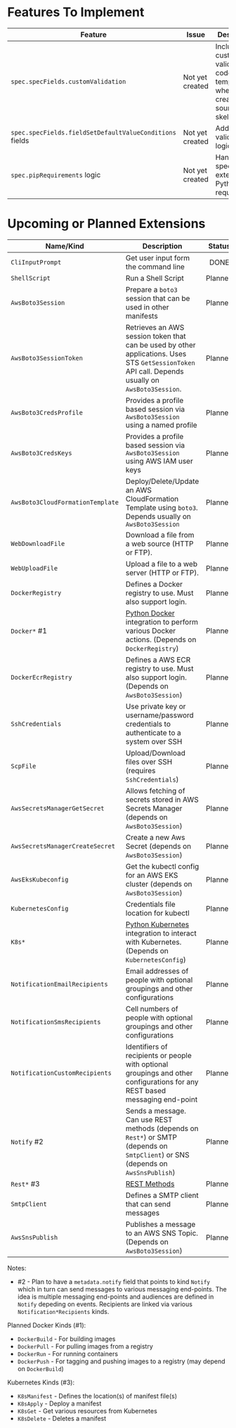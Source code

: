 # Features To Implement

| Feature                                                 | Issue           | Description                                                                           |
|---------------------------------------------------------|-----------------|---------------------------------------------------------------------------------------|
| `spec.specFields.customValidation`                      | Not yet created | Include custom validation code in the template when creating the source file skeleton |
| `spec.specFields.fieldSetDefaultValueConditions` fields | Not yet created | Add validation logic                                                                  |
| `spec.pipRequirements` logic                            | Not yet created | Handle specific external Python requirements                                          |


# Upcoming or Planned Extensions

| Name/Kind                              | Description                                                                                                                                       | Status  |
|----------------------------------------|---------------------------------------------------------------------------------------------------------------------------------------------------|:-------:|
| `CliInputPrompt`                       | Get user input form the command line                                                                                                              | DONE    |
| `ShellScript`                          | Run a Shell Script                                                                                                                                | Planned |
| `AwsBoto3Session`                      | Prepare a `boto3` session that can be used in other manifests                                                                                     | Planned |
| `AwsBoto3SessionToken`                 | Retrieves an AWS session token that can be used by other applications. Uses STS `GetSessionToken` API call. Depends usually on `AwsBoto3Session`. | Planned |
| `AwsBoto3CredsProfile`                 | Provides a profile based session via `AwsBoto3Session` using a named profile                                                                      | Planned |
| `AwsBoto3CredsKeys`                    | Provides a profile based session via `AwsBoto3Session` using AWS IAM user keys                                                                    | Planned |
| `AwsBoto3CloudFormationTemplate`       | Deploy/Delete/Update an AWS CloudFormation Template using `boto3`. Depends usually on `AwsBoto3Session`                                           | Planned |
| `WebDownloadFile`                      | Download a file from a web source (HTTP or FTP).                                                                                                  | Planned |
| `WebUploadFile`                        | Upload a file to a web server (HTTP or FTP).                                                                                                      | Planned |
| `DockerRegistry`                       | Defines a Docker registry to use. Must also support login.                                                                                        | Planned |
| `Docker*` #1                           | [Python Docker](https://docker-py.readthedocs.io/en/stable/) integration to perform various Docker actions. (Depends on `DockerRegistry`)         | Planned |
| `DockerEcrRegistry`                    | Defines a AWS ECR registry to use. Must also support login. (Depends on `AwsBoto3Session`)                                                        | Planned |
| `SshCredentials`                       | Use private key or username/password credentials to authenticate to a system over SSH                                                             | Planned |
| `ScpFile`                              | Upload/Download files over SSH (requires `SshCredentials`)                                                                                        | Planned |
| `AwsSecretsManagerGetSecret`           | Allows fetching of secrets stored in AWS Secrets Manager (depends on `AwsBoto3Session`)                                                           | Planned |
| `AwsSecretsManagerCreateSecret`        | Create a new Aws Secret (depends on `AwsBoto3Session`)                                                                                            | Planned |
| `AwsEksKubeconfig`                     | Get the kubectl config for an AWS EKS cluster (depends on `AwsBoto3Session`)                                                                      | Planned |
| `KubernetesConfig`                     | Credentials file location for kubectl                                                                                                             | Planned |
| `K8s*`                                 | [Python Kubernetes](https://github.com/kubernetes-client/python) integration to interact with Kubernetes. (Depends on `KubernetesConfig`)         | Planned |
| `NotificationEmailRecipients`          | Email addresses of people with optional groupings and other configurations                                                                        | Planned |
| `NotificationSmsRecipients`            | Cell numbers of people with optional groupings and other configurations                                                                           | Planned |
| `NotificationCustomRecipients`         | Identifiers of recipients or people with optional groupings and other configurations for any REST based messaging end-point                       | Planned |
| `Notify` #2                            | Sends a message. Can use REST methods (depends on `Rest*`) or SMTP (depends on `SmtpClient`) or SNS (depends on `AwsSnsPublish`)                  | Planned |
| `Rest*`  #3                            | [REST Methods](https://developer.mozilla.org/en-US/docs/Web/HTTP/Methods)                                                                         | Planned |
| `SmtpClient`                           | Defines a SMTP client that can send messages                                                                                                      | Planned |
| `AwsSnsPublish`                        | Publishes a message to an AWS SNS Topic. (Depends on `AwsBoto3Session`)                                                                           | Planned |

Notes:

* #2 - Plan to have a `metadata.notify` field that points to kind `Notify` which in turn can send messages to various messaging end-points. The idea is multiple messaging end-points and audiences are defined in `Notify` depeding on events. Recipients are linked via various `Notification*Recipients` kinds.

Planned Docker Kinds (#1):

* `DockerBuild` - For building images
* `DockerPull` - For pulling images from a registry
* `DockerRun` - For running containers
* `DockerPush` - For tagging and pushing images to a registry (may depend on `DockerBuild`)

Kubernetes Kinds (#3):

* `K8sManifest` - Defines the location(s) of manifest file(s)
* `K8sApply` - Deploy a manifest
* `K8sGet` - Get various resources from Kubernetes
* `K8sDelete` - Deletes a manifest

